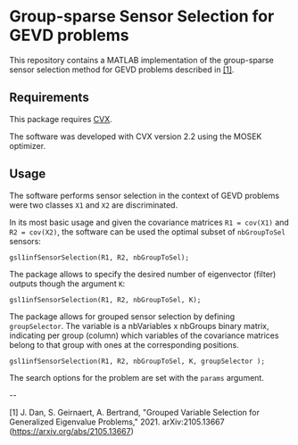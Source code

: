 # Group-sparse Sensor Selection for GEVD problems

This repository contains a MATLAB implementation of the group-sparse sensor selection method for GEVD problems described in [[1]](https://arxiv.org/abs/2105.13667).

## Requirements
This package requires [CVX](http://cvxr.com/cvx/).

The software was developed with CVX version 2.2 using the MOSEK optimizer.

## Usage

The software performs sensor selection in the context of GEVD problems were two classes `X1` and `X2` are discriminated.

In its most basic usage and given the covariance matrices `R1 = cov(X1)` and `R2 = cov(X2)`, the software can be used the optimal subset of `nbGroupToSel` sensors:

```
gsl1infSensorSelection(R1, R2, nbGroupToSel);
```

The package allows to specify the desired number of eigenvector (filter) outputs though the argument `K`:

```
gsl1infSensorSelection(R1, R2, nbGroupToSel, K);
```

The package allows for grouped sensor selection by defining `groupSelector`. The variable is a nbVariables x nbGroups binary matrix, indicating per group (column) which variables of the covariance matrices belong to that group with ones at the corresponding positions.

```
gsl1infSensorSelection(R1, R2, nbGroupToSel, K, groupSelector );
```

The search options for the problem are set with the `params` argument.


--

[1] J. Dan, S. Geirnaert, A. Bertrand, "Grouped Variable Selection for Generalized Eigenvalue Problems," 2021. arXiv:2105.13667 (https://arxiv.org/abs/2105.13667)

